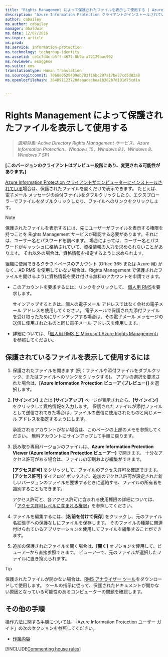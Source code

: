 ```yaml
---
title: "Rights Management によって保護されたファイルを表示して使用する | Azure Information Protection"
description: "Azure Information Protection クライアントがインストールされている必要がある保護されたファイルの表示および使用手順です。"
author: cabailey
ms.author: cabailey
manager: mbaldwin
ms.date: 12/07/2016
ms.topic: article
ms.prod: 
ms.service: information-protection
ms.technology: techgroup-identity
ms.assetid: ce1c7d4c-b5ff-4672-8b9a-a72129bac992
ms.reviewer: esaggese
ms.suite: ems
translationtype: Human Translation
ms.sourcegitcommit: 7068e0529409eb783f16bc207a17be27cd5d82a8
ms.openlocfilehash: 364891123720daaacacbea1b382b7d101d75cd1a


---
```


# <a name="view-and-use-files-that-have-been-protected-by-rights-management"></a>Rights Management によって保護されたファイルを表示して使用する

>*適用対象: Active Directory Rights Management サービス、Azure Information Protection、Windows 10、Windows 8.1、Windows 8、Windows 7 SP1*

**[このバージョンのクライアントはプレビュー段階にあり、変更される可能性があります。]**

[Azure Information Protection クライアントがコンピューターにインストールされている](install-client-app.md)場合は、保護されたファイルを開くだけで表示できます。 たとえば、電子メール メッセージの添付ファイルをダブルクリックしたり、エクスプローラーでファイルをダブルクリックしたり、ファイルへのリンクをクリックします。

> [!NOTE]
> 保護されたファイルを表示するには、先にユーザーがファイルを表示する権限を持つことを Rights Management サービスが確認する必要があります。それには、ユーザー名とパスワードを調べます。 場合によっては、ユーザー名とパスワードがキャッシュに格納されていて、資格情報の入力を求められないことがあります。 それ以外の場合は、資格情報を指定するように求められます。
>
> 組織に使用できるクラウドベースのアカウント (Office 365 または Azure 用) がなく、AD RMS を使用していない場合は、Rights Management で保護されたファイルを開けるように資格情報を受け付ける無料のアカウントを申請できます。
>
> -   このアカウントを要求するには、リンクをクリックして、 [個人用 RMS](http://go.microsoft.com/fwlink/?LinkId=309469)を要求します。
>
>     サインアップするときは、個人の電子メール アドレスではなく会社の電子メール アドレスを使用してください。 電子メールで保護された添付ファイルを受け取ったためにサインアップする場合は、その電子メール メッセージの送信に使用されたものと同じ電子メール アドレスを使用します。
> -   詳細については、「[個人用 RMS と Microsoft Azure Rights Management](../understand-explore/rms-for-individuals.md)」を参照してください。

## <a name="to-view-and-use-a-protected-file"></a>保護されているファイルを表示して使用するには

1. 保護されたファイルを開きます (例：ファイルや添付ファイルをダブルクリック、またはファイルへのリンクをクリックする)。 アプリの選択を要求された場合は、**[Azure Information Protection ビューア (プレビュー)]** を選択します。 

2. **[サインイン]** または **[サインアップ]** ページが表示されたら、**[サインイン]** をクリックして資格情報を入力します。 保護されたファイルが添付ファイルとして送信されてきた場合は、ファイルの送信に使用されたものと同じメール アドレスを指定するようにします。
    
    承認されるアカウントがない場合は、このページの上部のメモを参照してください。 無料アカウントにサインアップして手順に戻ります。

3. 読み取り専用バージョンのファイルは、**Azure Information Protection Viewer (Azure Information Protection ビューアー)** で開きます。 十分なアクセス許可がある場合は、ファイルの印刷および編集ができます。 

    **[アクセス許可]** をクリックして、ファイルのアクセス許可を確認できます。 **[アクセス許可]** ダイアログ ボックスで、追加のアクセス許可が設定された新しいバージョンのファイルを要求するときに連絡する、ファイルの所有者を識別することもできます。
    
    アクセス許可と、各アクセス許可に含まれる使用権限の詳細については、「[アクセス許可レベルに含まれる権限](../deploy-use/configure-usage-rights.md#rights-included-in-permissions-levels)」を参照してください。

4. ファイルを編集するには、**[名前を付けて保存]** をクリックし、元のファイル名拡張子への保護なしにファイルを保存します。 そのファイルの種類に関連付けられているアプリケーションを使用してファイルを編集することができます。

5. 追加の保護されたファイルを開く場合は、**[開く]** オプションを使用して、ビューアーから直接参照できます。 ビューアーで、元のファイルが選択したファイルに置き換えられます。 

> [!TIP]
> 保護されたファイルが開かない場合は、[RMS アナライザー ツール](https://www.microsoft.com/en-us/download/details.aspx?id=46437)をダウンロードして使用します。 ツールの指示に従って、保護されたドキュメントが開かない原因となっている可能性のあるコンピューターの問題を確認します。


## <a name="other-instructions"></a>その他の手順
操作方法に関する手順については、「Azure Information Protection ユーザー ガイド」の次のセクションを参照してください。

-   [作業内容](client-user-guide.md#what-do-you-want-to-do)

[!INCLUDE[Commenting house rules](../includes/houserules.md)]


<!--HONumber=Jan17_HO4-->


